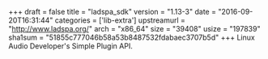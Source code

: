 +++
draft = false
title = "ladspa_sdk"
version = "1.13-3"
date = "2016-09-20T16:31:44"
categories = ['lib-extra']
upstreamurl = "http://www.ladspa.org/"
arch = "x86_64"
size = "39408"
usize = "197839"
sha1sum = "51855c777046b58a53b8487532fdabaec3707b5d"
+++
Linux Audio Developer's Simple Plugin API.